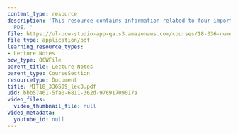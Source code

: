 ```yaml
---
content_type: resource
description: 'This resource contains information related to four important linear
  PDE. '
file: https://ol-ocw-studio-app-qa.s3.amazonaws.com/courses/18-336-numerical-methods-for-partial-differential-equations-spring-2009/bbb574615fa06811362d97691709017a_MIT18_336S09_lec3.pdf
file_type: application/pdf
learning_resource_types:
- Lecture Notes
ocw_type: OCWFile
parent_title: Lecture Notes
parent_type: CourseSection
resourcetype: Document
title: MIT18_336S09_lec3.pdf
uid: bbb57461-5fa0-6811-362d-97691709017a
video_files:
  video_thumbnail_file: null
video_metadata:
  youtube_id: null
---
```

